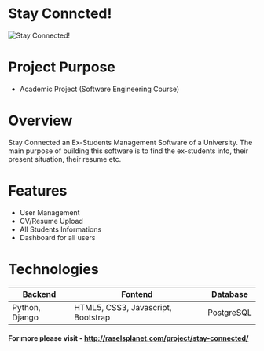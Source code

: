 # Stay Conncted!
![Stay Connected!](http://raselsplanet.com/media/stay-connected_Rasels_Planet.jpg "Stay Connected!")

# Project Purpose	
* Academic Project (Software Engineering Course)

# Overview
Stay Connected an Ex-Students Management Software of a University. The main purpose of building this software is to find the ex-students info, their present situation, their resume etc.

# Features	
* User Management
* CV/Resume Upload
* All Students Informations
* Dashboard for all users

# Technologies	
|Backend|Fontend|Database|
|-------|-------|--------|
|Python, Django|HTML5, CSS3, Javascript, Bootstrap|PostgreSQL|

#### For more please visit - http://raselsplanet.com/project/stay-connected/
